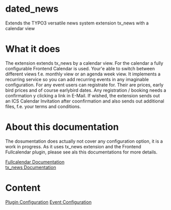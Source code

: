 # dated_news
Extends the TYPO3 versatile news system extension tx_news with a calendar view

# What it does
The extension extends tx_news by a calendar view. For the calendar a fully configurable Frontend Calendar is used. Your'e able to switch between different views f.e. monthly view or an agenda week view. 
It implements a recurring service so you can add recurring events in any imaginable configuration. 
For any event users can registrate for. Their are prices, early bird prices and of course earlybird dates. Any registration / booking needs a confirmation y clicking a link in E-Mail. If wished, the extension sends out an ICS Calendar Invitation after coonfirmation and also sends out additional files, f.e. your terms and conditions.
 
# About this documentation
The dosumentation does actually not cover any configuration option, it is a work in progress. As it uses tx_news extension and the Frontend Fullcalendar plugin, please see als this documentations for more details.

[Fullcalendar Documentation](https://fullcalendar.io)  
[tx_news Documentation](https://docs.typo3.org/typo3cms/extensions/news/)  

# Content
[Plugin Configuration](./Documentation/Github/Plugin%20Configuration.md)
[Event Configuration](./Documentation/Github/Event%20Configuration.md)

